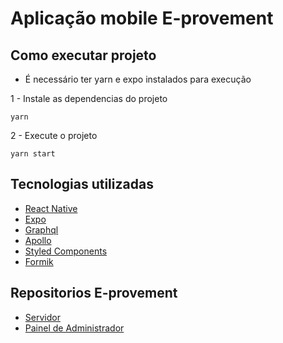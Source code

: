 
# Aplicação mobile E-provement



## Como executar projeto

* É necessário ter yarn e expo instalados para execução 

1 - Instale as dependencias do projeto

```
yarn
```

2 - Execute o projeto

```
yarn start
```




## Tecnologias utilizadas

* [React Native](https://reactnative.dev/) 
* [Expo](https://expo.dev/) 
* [Graphql](https://graphql.org/)
* [Apollo](https://www.apollographql.com/)
* [Styled Components](https://styled-components.com/)
* [Formik](https://formik.org/docs/overview)

## Repositorios E-provement
* [Servidor](https://github.com/TCC-Caio-Matheus/Backend)
* [Painel de Administrador](https://github.com/TCC-Caio-Matheus/Front-Admin)